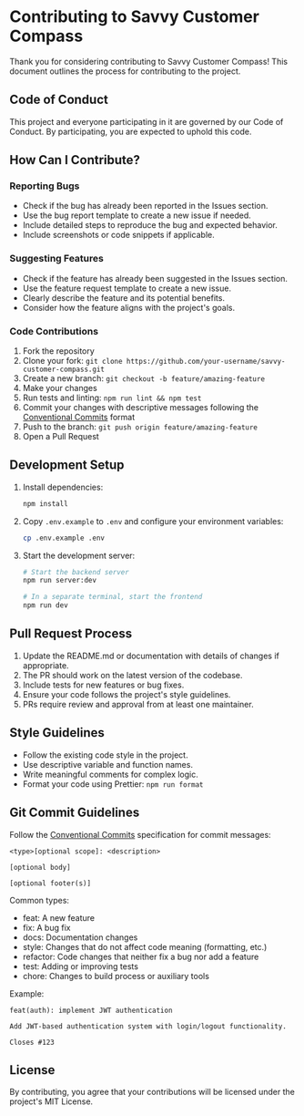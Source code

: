 # Contributing to Savvy Customer Compass

Thank you for considering contributing to Savvy Customer Compass! This document outlines the process for contributing to the project.

## Code of Conduct

This project and everyone participating in it are governed by our Code of Conduct. By participating, you are expected to uphold this code.

## How Can I Contribute?

### Reporting Bugs

- Check if the bug has already been reported in the Issues section.
- Use the bug report template to create a new issue if needed.
- Include detailed steps to reproduce the bug and expected behavior.
- Include screenshots or code snippets if applicable.

### Suggesting Features

- Check if the feature has already been suggested in the Issues section.
- Use the feature request template to create a new issue.
- Clearly describe the feature and its potential benefits.
- Consider how the feature aligns with the project's goals.

### Code Contributions

1. Fork the repository
2. Clone your fork: `git clone https://github.com/your-username/savvy-customer-compass.git`
3. Create a new branch: `git checkout -b feature/amazing-feature`
4. Make your changes
5. Run tests and linting: `npm run lint && npm test`
6. Commit your changes with descriptive messages following the [Conventional Commits](https://www.conventionalcommits.org/) format
7. Push to the branch: `git push origin feature/amazing-feature`
8. Open a Pull Request

## Development Setup

1. Install dependencies:
   ```bash
   npm install
   ```

2. Copy `.env.example` to `.env` and configure your environment variables:
   ```bash
   cp .env.example .env
   ```

3. Start the development server:
   ```bash
   # Start the backend server
   npm run server:dev
   
   # In a separate terminal, start the frontend
   npm run dev
   ```

## Pull Request Process

1. Update the README.md or documentation with details of changes if appropriate.
2. The PR should work on the latest version of the codebase.
3. Include tests for new features or bug fixes.
4. Ensure your code follows the project's style guidelines.
5. PRs require review and approval from at least one maintainer.

## Style Guidelines

- Follow the existing code style in the project.
- Use descriptive variable and function names.
- Write meaningful comments for complex logic.
- Format your code using Prettier: `npm run format`

## Git Commit Guidelines

Follow the [Conventional Commits](https://www.conventionalcommits.org/) specification for commit messages:

```
<type>[optional scope]: <description>

[optional body]

[optional footer(s)]
```

Common types:
- feat: A new feature
- fix: A bug fix
- docs: Documentation changes
- style: Changes that do not affect code meaning (formatting, etc.)
- refactor: Code changes that neither fix a bug nor add a feature
- test: Adding or improving tests
- chore: Changes to build process or auxiliary tools

Example:
```
feat(auth): implement JWT authentication

Add JWT-based authentication system with login/logout functionality.

Closes #123
```

## License

By contributing, you agree that your contributions will be licensed under the project's MIT License. 